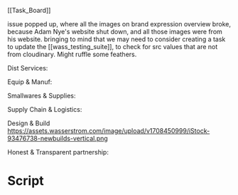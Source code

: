 [[Task_Board]]

issue popped up, where all the images on brand expression overview broke, because Adam Nye's website shut down, and all those images were from his website. bringing to mind that we may need to consider creating a task to update the [[wass_testing_suite]], to check for src values that are not from cloudinary. Might ruffle some feathers.

Dist Services:


Equip & Manuf:


Smallwares & Supplies:


Supply Chain & Logistics:


Design & Build
https://assets.wasserstrom.com/image/upload/v1708450999/iStock-93476738-newbuilds-vertical.png


Honest & Transparent partnership:




# Script
